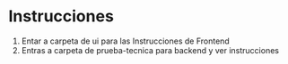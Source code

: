 # Instrucciones 

1. Entar a carpeta de ui para las Instrucciones de Frontend
2. Entras a carpeta de prueba-tecnica para backend  y ver instrucciones
